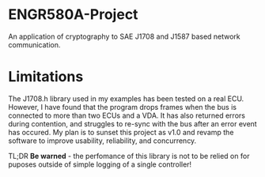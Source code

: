 # ENGR580A-Project
 An application of cryptography to SAE J1708 and J1587 based network communication.

# Limitations
The J1708.h library used in my examples has been tested on a real ECU. However, I have found that the program drops frames when the bus is connected to more than two ECUs and a VDA. It has also returned errors during contention, and struggles to re-sync with the bus after an error event has occured. My plan is to sunset this project as v1.0 and revamp the software to improve usability, reliability, and concurrency. 

TL;DR **Be warned** - the perfomance of this library is not to be relied on for puposes outside of simple logging of a single controller!
